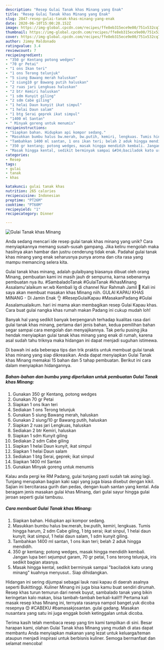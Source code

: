 ```yaml
---
description: "Resep Gulai Tanak khas Minang yang Enak"
title: "Resep Gulai Tanak khas Minang yang Enak"
slug: 2847-resep-gulai-tanak-khas-minang-yang-enak
date: 2020-06-10T15:00:20.152Z
image: https://img-global.cpcdn.com/recipes/ffe8eb315ece9e00/751x532cq70/gulai-tanak-khas-minang-foto-resep-utama.jpg
thumbnail: https://img-global.cpcdn.com/recipes/ffe8eb315ece9e00/751x532cq70/gulai-tanak-khas-minang-foto-resep-utama.jpg
cover: https://img-global.cpcdn.com/recipes/ffe8eb315ece9e00/751x532cq70/gulai-tanak-khas-minang-foto-resep-utama.jpg
author: Jimmy Maldonado
ratingvalue: 3.4
reviewcount: 7
recipeingredient:
- "350 gr Kentang potong wedges"
- "70 gr Petai"
- "1 ons Ikan teri"
- "1 ons Terong telunjuk"
- "5 siung Bawang merah haluskan"
- "2 siung10 gr Bawang putih haluskan"
- "2 ruas jari Lengkuas haluskan"
- "2 btr Kemiri haluskan"
- "1 sdm Kunyit giling"
- "2 sdm Cabe giling"
- "1 helai Daun kunyit ikat simpul"
- "1 helai Daun salam"
- "1 btg Serai geprek ikat simpul"
- "1400 ml Santan"
- " Minyak goreng untuk menumis"
recipeinstructions:
- "Siapkan bahan. Hidupkan api kompor sedang."
- "Masukkan bumbu halus bw.merah, bw.putih, kemiri, lengkuas. Tumis hingga harum, 2 sdm Cabe giling, 1 btg serai; ikat sinpul, 1 helai daun kunyit; ikat simpul, 1 helai daun salam, 1 sdm kunyit giling."
- "Tambahkan 1400 ml santan, 1 ons ikan teri; belah 2 aduk hingga mendidih."
- "350 gr kentang; potong wedges, masak hingga mendidih kembali. Jangan lupa beri sejumput garam, 70 gr petai, 1 ons terong telunjuk, iris sedikit bagian atasnya."
- "Masak hingga kental, sedikit berminyak sampai &#34;baciladok kato urang minang&#34; kuahnya menyusut.. Siap dihidangkan."
categories:
- Resep
tags:
- gulai
- tanak
- khas

katakunci: gulai tanak khas 
nutrition: 265 calories
recipecuisine: Indonesian
preptime: "PT26M"
cooktime: "PT60M"
recipeyield: "1"
recipecategory: Dinner

---
```



![Gulai Tanak khas Minang](https://img-global.cpcdn.com/recipes/ffe8eb315ece9e00/751x532cq70/gulai-tanak-khas-minang-foto-resep-utama.jpg)

Anda sedang mencari ide resep gulai tanak khas minang yang unik? Cara menyiapkannya memang susah-susah gampang. Jika keliru mengolah maka hasilnya akan hambar dan justru cenderung tidak enak. Padahal gulai tanak khas minang yang enak seharusnya punya aroma dan cita rasa yang mampu memancing selera kita.

Gulai tanak khas minang, adalah gulaibyang biasanya dibuat oleh orang Minang, pembuatan kami ini masih jauh dr sempurna, karna sebenarnya pembuatan nya itu. #SambaladoTanak #GulaiTanak #khasMinang Assalamu&#39;alaikum wr.wb Kembali lg di channel Nur Rahmah Jamil 🤗 Kali ini saya akan membuat masakan khas Minang niih. GULAI KAPAU KHAS MINANG - Di Jamin Enak 👌 #ResepGulaiKapau #MasakanPadang #Gulai Assalamualaikum. hari ini mama akan membagikan resep Gulai Kapau khas. Cara buat gulai nangka khas rumah makan Padang ini cukup mudah loh!

Banyak hal yang sedikit banyak berpengaruh terhadap kualitas rasa dari gulai tanak khas minang, pertama dari jenis bahan, kedua pemilihan bahan segar sampai cara mengolah dan menyajikannya. Tak perlu pusing jika hendak menyiapkan gulai tanak khas minang yang enak di rumah, karena asal sudah tahu triknya maka hidangan ini dapat menjadi suguhan istimewa.


Di bawah ini ada beberapa tips dan trik praktis untuk membuat gulai tanak khas minang yang siap dikreasikan. Anda dapat menyiapkan Gulai Tanak khas Minang memakai 15 bahan dan 5 tahap pembuatan. Berikut ini cara dalam menyiapkan hidangannya.

<!--inarticleads1-->

##### Bahan-bahan dan bumbu yang diperlukan untuk pembuatan Gulai Tanak khas Minang:

1. Gunakan 350 gr Kentang, potong wedges
1. Gunakan 70 gr Petai
1. Siapkan 1 ons Ikan teri
1. Sediakan 1 ons Terong telunjuk
1. Gunakan 5 siung Bawang merah, haluskan
1. Gunakan 2 siung/10 gr Bawang putih, haluskan
1. Siapkan 2 ruas jari Lengkuas, haluskan
1. Sediakan 2 btr Kemiri, haluskan
1. Siapkan 1 sdm Kunyit giling
1. Sediakan 2 sdm Cabe giling
1. Siapkan 1 helai Daun kunyit, ikat simpul
1. Siapkan 1 helai Daun salam
1. Sediakan 1 btg Serai, geprek; ikat simpul
1. Siapkan 1400 ml Santan
1. Gunakan  Minyak goreng untuk menumis


Kalau anda pergi ke RM Padang, gulai tunjang pasti sudah tak asing lagi. Tunjang merupakan bagian kaki sapi yang juga biasa disebut dengan kikil. Sajian ini bercitarasa gurih dan pedas, dengan kuah santan yang kental. Ada beragam jenis masakan gulai khas Minang, dari gulai sayur hingga gulai jeroan seperti gulai tambusu. 

<!--inarticleads2-->

##### Cara membuat Gulai Tanak khas Minang:

1. Siapkan bahan. Hidupkan api kompor sedang.
1. Masukkan bumbu halus bw.merah, bw.putih, kemiri, lengkuas. Tumis hingga harum, 2 sdm Cabe giling, 1 btg serai; ikat sinpul, 1 helai daun kunyit; ikat simpul, 1 helai daun salam, 1 sdm kunyit giling.
1. Tambahkan 1400 ml santan, 1 ons ikan teri; belah 2 aduk hingga mendidih.
1. 350 gr kentang; potong wedges, masak hingga mendidih kembali. Jangan lupa beri sejumput garam, 70 gr petai, 1 ons terong telunjuk, iris sedikit bagian atasnya.
1. Masak hingga kental, sedikit berminyak sampai &#34;baciladok kato urang minang&#34; kuahnya menyusut.. Siap dihidangkan.


Hidangan ini sering dijumpai sebagai lauk nasi kapau di daerah asalnya seperti Bukittinggi. Kuliner Minang ini juga bisa kamu buat sendiri dirumah. Resep khas turun temurun dari nenek buyut, sambalado tanak yang bikin keringetan kalo makan, bisa tambah-tambah berkali-kali!!! Pertama kali masak resep khas Minang ini, ternyata rasanya nampol banget.yuk dicoba resepnya 😊 #CABEKU #bamasakjosantan. gulai gadang. Masakan nusantara yang satu ini juga enggak boleh ketinggalan untuk dicoba. 

Terima kasih telah membaca resep yang tim kami tampilkan di sini. Besar harapan kami, olahan Gulai Tanak khas Minang yang mudah di atas dapat membantu Anda menyiapkan makanan yang lezat untuk keluarga/teman ataupun menjadi inspirasi untuk berbisnis kuliner. Semoga bermanfaat dan selamat mencoba!

